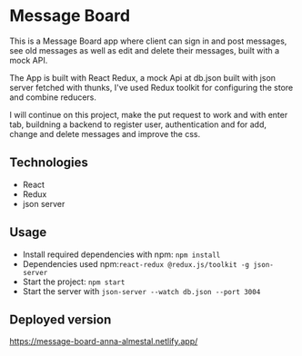 # Message Board

This is a Message Board app where client can sign in and post messages, see old messages as well as edit and delete their messages, built with a mock API.

The App is built with React Redux, a mock Api at db.json built with json server fetched with thunks, I've used Redux toolkit for configuring the store and combine reducers.

I will continue on this project, make the put request to work and with enter tab, buildning a backend to register user, authentication and for add, change and delete messages and improve the css.

## Technologies
* React
* Redux
* json server


## Usage
* Install required dependencies with npm: `npm install`
* Dependencies used npm:`react-redux @redux.js/toolkit -g json-server`
* Start the project: `npm start`
* Start the server with `json-server --watch db.json --port 3004`

## Deployed version
https://message-board-anna-almestal.netlify.app/


